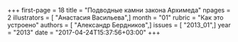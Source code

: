 +++
first-page = 18
title = "Подводные камни закона Архимеда"
npages = 2
illustrators = [ "Анастасия Васильева",]
month = "01"
rubric = "Как это устроено"
authors = [ "Александр Бердников",]
issues = [ "2013_01",]
year = "2013"
date = "2017-04-24T15:37:56+03:00"
+++

